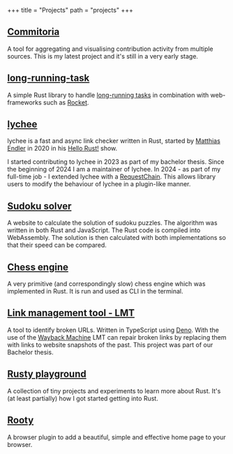 +++
title = "Projects"
path = "projects"
+++

## [Commitoria](https://github.com/thomas-zahner/commitoria)

A tool for aggregating and visualising contribution activity from multiple sources.
This is my latest project and it's still in a very early stage.

## [long-running-task](https://github.com/thomas-zahner/long-running-task)

A simple Rust library to handle [long-running tasks](https://restfulapi.net/rest-api-design-for-long-running-tasks/)
in combination with web-frameworks such as [Rocket](https://rocket.rs/).

## [lychee](https://github.com/lycheeverse/lychee)

lychee is a fast and async link checker written in Rust, started by [Matthias Endler](https://endler.dev/about) in 2020 in his [Hello Rust!](https://hello-rust.github.io/10/) show.

I started contributing to lychee in 2023 as part of my bachelor thesis.
Since the beginning of 2024 I am a maintainer of lychee.
In 2024 - as part of my full-time job - I extended lychee with a [RequestChain](https://docs.rs/lychee-lib/0.15.1/lychee_lib/chain/index.html). This allows library users to modify the behaviour of lychee in a plugin-like manner.

## [Sudoku solver](https://gitlab.com/thomas-zahner/sudoku-solver)

A website to calculate the solution of sudoku puzzles.
The algorithm was written in both Rust and JavaScript. The Rust code is compiled into WebAssembly.
The solution is then calculated with both implementations so that their speed can be compared.

## [Chess engine](https://gitlab.com/thomas-zahner/chess-engine)

A very primitive (and correspondingly slow) chess engine which was implemented in Rust.
It is run and used as CLI in the terminal.

## [Link management tool - LMT](https://gitlab.com/lmt7360522/lmt)

A tool to identify broken URLs.
Written in TypeScript using [Deno](https://deno.com).
With the use of the [Wayback Machine](https://web.archive.org/) LMT can repair broken links by replacing them with links to website snapshots of the past.
This project was part of our Bachelor thesis.

## [Rusty playground](https://gitlab.com/thomas-zahner/rusty-playground)

A collection of tiny projects and experiments to learn more about Rust.
It's (at least partially) how I got started getting into Rust.

## [Rooty](https://gitlab.com/thomas-zahner/rooty)

A browser plugin to add a beautiful, simple and effective home page to your browser.
